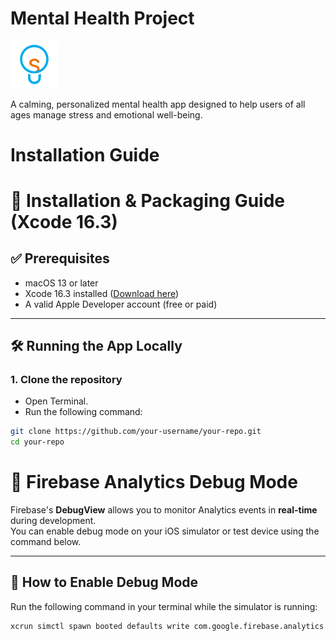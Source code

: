 # Mental Health Project 

<a href="https://apps.apple.com/us/app/soliu/id6535658392">
  <img src="Pic/soliu_logo.png" width="15%" alt="SoliU Logo"/>
</a>

A calming, personalized mental health app designed to help users of all ages manage stress and emotional well-being.

# Installation Guide

# 🚀 Installation & Packaging Guide (Xcode 16.3)

## ✅ Prerequisites

- macOS 13 or later  
- Xcode 16.3 installed ([Download here](https://developer.apple.com/xcode/))  
- A valid Apple Developer account (free or paid)

---

## 🛠️ Running the App Locally

### 1. Clone the repository

- Open Terminal.
- Run the following command:

```bash
git clone https://github.com/your-username/your-repo.git
cd your-repo
```

# 🔧 Firebase Analytics Debug Mode

Firebase's **DebugView** allows you to monitor Analytics events in **real-time** during development.  
You can enable debug mode on your iOS simulator or test device using the command below.

---

## 🚀 How to Enable Debug Mode

Run the following command in your terminal while the simulator is running:

```bash
xcrun simctl spawn booted defaults write com.google.firebase.analytics debug-mode 1
